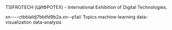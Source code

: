 TSIFROTECH (ЦИФРОТЕХ) - International Exhibition of Digital Technologies.

xn----ctbblaldj7bbtfd9b2a.xn--p1ai/
Topics
machine-learning data-visualization data-analysis

